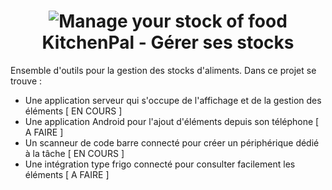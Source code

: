 <h1 align="center">
  <a><img src="https://next.ouranos.ovh/index.php/apps/files_sharing/publicpreview/njMYLHCeeKza3Zb?file=/&fileId=33308&x=1920&y=1080&a=true&etag=6351adead8e45519c4bfffb8c1e3b7d2" alt="Manage your stock of food"></a>
  KitchenPal - Gérer ses stocks
</h1>

Ensemble d'outils pour la gestion des stocks d'aliments. Dans ce projet se trouve : 
- Une application serveur qui s'occupe de l'affichage et de la gestion des éléments [ EN COURS ]
- Une application Android pour l'ajout d'éléments depuis son téléphone [ A FAIRE ]
- Un scanneur de code barre connecté pour créer un périphérique dédié à la tâche [ EN COURS ]
- Une intégration type frigo connecté pour consulter facilement les éléments [ A FAIRE ]
